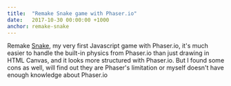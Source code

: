 ```yaml
---
title:  "Remake Snake game with Phaser.io"
date:   2017-10-30 00:00:00 +1000
anchor: remake-snake
---
```

Remake [Snake](https://github.com/iamstevendao/snake), my very first Javascript game with Phaser.io, it's much easier to handle the built-in physics from Phaser.io than just drawing in HTML Canvas, and it looks more structured with Phaser.io. But I found some cons as well, will find out they are Phaser's limitation or myself doesn't have enough knowledge about Phaser.io